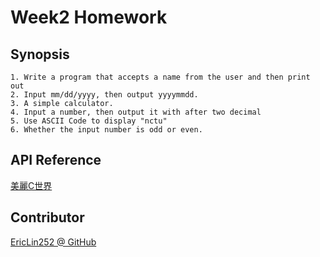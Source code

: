 # Week2 Homework
## Synopsis
    1. Write a program that accepts a name from the user and then print out
    2. Input mm/dd/yyyy, then output yyyymmdd.
    3. A simple calculator. 
    4. Input a number, then output it with after two decimal
    5. Use ASCII Code to display "nctu"
    6. Whether the input number is odd or even.
## API Reference
[美麗C世界](http://dhcp.tcgs.tc.edu.tw/c/index.htm)
## Contributor
[EricLin252 @ GitHub](https://github.com/EricLin252)

